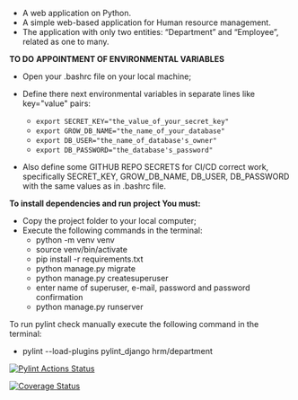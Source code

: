 - A web application on Python.
- A simple web-based application for Human resource management. 
- The application with only two entities: “Department” and “Employee”, related as one to many.

**TO DO**
**APPOINTMENT OF ENVIRONMENTAL VARIABLES** 
- Open your .bashrc file on your local machine;
- Define there next environmental variables in separate lines like key="value" pairs:  
  - `export SECRET_KEY="the_value_of_your_secret_key"`
  - `export GROW_DB_NAME="the_name_of_your_database"`
  - `export DB_USER="the_name_of_database's_owner"`
  - `export DB_PASSWORD="the_database's_password"`

- Also define some GITHUB REPO SECRETS for CI/CD correct work, specifically SECRET_KEY, GROW_DB_NAME, DB_USER, 
DB_PASSWORD with the same values as in .bashrc file.

**To install dependencies and run project You must:**  
- Copy the project folder to your local computer;
- Execute the following commands in the terminal: 
  - python -m venv venv
  - source venv/bin/activate
  - pip install -r requirements.txt
  - python manage.py migrate
  - python manage.py createsuperuser
  - enter name of superuser, e-mail, password and password confirmation
  - python manage.py runserver

To run pylint check manually execute the following command in the terminal:  
- pylint --load-plugins pylint_django hrm/department

[![Pylint Actions Status](https://github.com/Pasha-Ignatyuk/grow/workflows/Pylint/badge.svg)](https://github.com/Pasha-Ignatyuk/grow/actions)

[![Coverage Status](https://coveralls.io/repos/github/Pasha-Ignatyuk/grow/badge.svg?branch=master)](https://coveralls.io/github/Pasha-Ignatyuk/grow?branch=master)
